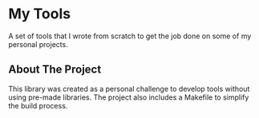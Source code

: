 # My Tools

A set of tools that I wrote from scratch to get the job done on some of my personal projects.

## About The Project

This library was created as a personal challenge to develop tools without using pre-made libraries. The project also includes a Makefile to simplify the build process.


